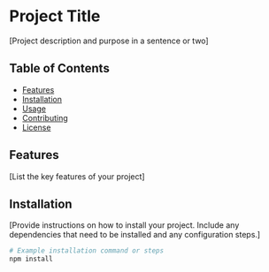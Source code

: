 # Project Title

[Project description and purpose in a sentence or two]

## Table of Contents
- [Features](#features)
- [Installation](#installation)
- [Usage](#usage)
- [Contributing](#contributing)
- [License](#license)

## Features

[List the key features of your project]

## Installation

[Provide instructions on how to install your project. Include any dependencies that need to be installed and any configuration steps.]

```bash
# Example installation command or steps
npm install
